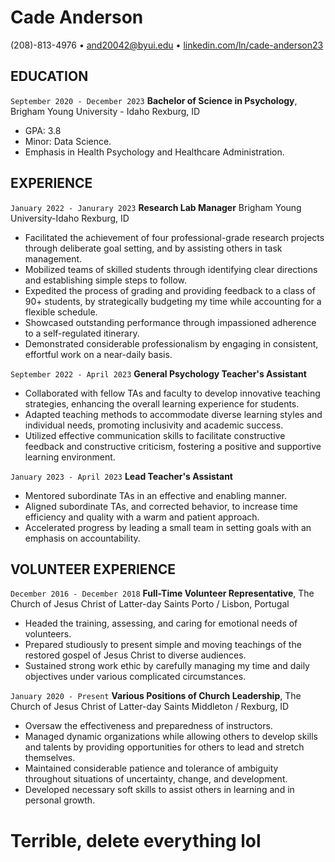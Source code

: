 # Cade Anderson
(208)-813-4976 • and20042@byui.edu • [linkedin.com/ln/cade-anderson23](linkedin.com/ln/cade-anderson23)

## EDUCATION
 `September 2020 - December 2023`
 __Bachelor of Science in Psychology__, Brigham Young University - Idaho Rexburg, ID
- GPA: 3.8
- Minor: Data Science.
- Emphasis in Health Psychology and Healthcare Administration.
  

## EXPERIENCE
`January 2022 - Janurary 2023`
__Research Lab Manager__
  Brigham Young University-Idaho Rexburg, ID
- Facilitated the achievement of four professional-grade research projects through deliberate goal setting, and by assisting others in task management.
- Mobilized teams of skilled students through identifying clear directions and establishing simple steps to follow.
- Expedited the process of grading and providing feedback to a class of 90+ students, by strategically budgeting my time while accounting for a flexible schedule.
- Showcased outstanding performance through impassioned adherence to a self-regulated itinerary.
- Demonstrated considerable professionalism by engaging in consistent, effortful work on a near-daily basis.

`September 2022 - April 2023` __General Psychology Teacher's Assistant__
- Collaborated with fellow TAs and faculty to develop innovative teaching strategies, enhancing the overall learning experience for students.
- Adapted teaching methods to accommodate diverse learning styles and individual needs, promoting inclusivity and academic success.
- Utilized effective communication skills to facilitate constructive feedback and constructive criticism, fostering a positive and supportive learning environment.

`January 2023 - April 2023` __Lead Teacher's Assistant__
- Mentored subordinate TAs in an effective and enabling manner.
- Aligned subordinate TAs, and corrected behavior, to increase time efficiency and quality with a warm and patient approach.
- Accelerated progress by leading a small team in setting goals with an emphasis on accountability.

## VOLUNTEER EXPERIENCE
`December 2016 - December 2018` __Full-Time Volunteer Representative__, The Church of Jesus Christ of Latter-day Saints Porto / Lisbon, Portugal
- Headed the training, assessing, and caring for emotional needs of volunteers.
- Prepared studiously to present simple and moving teachings of the restored gospel of Jesus Christ to diverse audiences.
- Sustained strong work ethic by carefully managing my time and daily objectives under various complicated circumstances.

`January 2020 - Present` __Various Positions of Church Leadership__, The Church of Jesus Christ of Latter-day Saints Middleton / Rexburg, ID
- Oversaw the effectiveness and preparedness of instructors.
- Managed dynamic organizations while allowing others to develop skills and talents by providing opportunities for others to lead and stretch themselves.
- Maintained considerable patience and tolerance of ambiguity throughout situations of uncertainty, change, and development.
- Developed necessary soft skills to assist others in learning and in personal growth.

# Terrible, delete everything lol

<!-- ### Footer

Last updated: May 2013 -->


